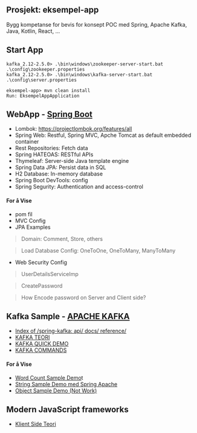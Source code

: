 ## Prosjekt: eksempel-app
Bygg kompetanse for bevis for konsept POC med Spring, Apache Kafka, Java, Kotlin, React, ...

## Start App

```
kafka_2.12-2.5.0> .\bin\windows\zookeeper-server-start.bat .\config\zookeeper.properties
kafka_2.12-2.5.0> .\bin\windows\kafka-server-start.bat .\config\server.properties

eksempel-app> mvn clean install
Run: EksempelAppApplication 
```

##  WebApp - [Spring Boot](https://start.spring.io/)
- Lombok: https://projectlombok.org/features/all 
- Spring Web: Restful, Spring MVC, Apche Tomcat as default embedded container
- Rest Repositories: Fetch data
- Spring HATEOAS: RESTful APIs
- Thymeleaf: Server-side Java template engine 
- Spring Data JPA: Persist data in SQL
- H2 Database: In-memory database
- Spring Boot DevTools: config
- Spring Segurity: Authentication and access-control


#### For å Vise
- pom fil
- MVC Config
- JPA Examples

> Domain: Comment, Store, others

> Load Database Config: OneToOne, OneToMany, ManyToMany

-  Web Security Config

> UserDetailsServiceImp

> CreatePassword

> How Encode password on Server and Client side?


## Kafka Sample - [APACHE KAFKA](https://kafka.apache.org/)
- [Index of /spring-kafka: api/ docs/ reference/](https://docs.spring.io/spring-kafka/)
- [KAFKA TEORI](https://github.com/pedalv/JavaApp/blob/master/MellomOppdrag/eksempel-app/Kafka-teori.md)
- [KAFKA QUICK DEMO](https://github.com/pedalv/JavaApp/blob/master/MellomOppdrag/eksempel-app/Kafka-demo.md)
- [KAFKA COMMANDS](https://github.com/pedalv/JavaApp/blob/master/MellomOppdrag/eksempel-app/Kafka-commands.md)

#### For å Vise
- [Word Count Sample Demo](https://github.com/pedalv/JavaApp/blob/master/MellomOppdrag/eksempel-app/src/main/java/no/agitec/fagaften/mellom/oppdrag/kafka/quickstart/streams/examples/wordcount)t
- [String Sample Demo med Spring Apache](https://github.com/pedalv/JavaApp/blob/master/MellomOppdrag/eksempel-app/src/main/java/no/agitec/fagaften/mellom/oppdrag/kafka/spring/boot/string/sample)
- [Object Sample Demo (Not Work)](https://github.com/pedalv/JavaApp/blob/master/MellomOppdrag/eksempel-app/src/main/java/no/agitec/fagaften/mellom/oppdrag/kafka/spring/boot/object/samples)


## Modern JavaScript frameworks
- [Klient Side Teori](https://github.com/pedalv/JavaApp/blob/master/MellomOppdrag/eksempel-app/Klient-side-teori.md)
